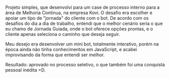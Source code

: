 Projeto simples, que desenvolvi para um case de processo interno para a área de Melhoria Continua, na empresa Kovi. O desafio era escolher e apoiar um tipo de "jornada" do cliente com o bot.
De acordo com os desafios do dia a dia de trabalho, entendi que o melhor cenário seria o que eu chamo de Jornada Guiada, onde o bot oferece opções prontas, e o cliente apenas seleciona o caminho que deseja seguir.

Meu desejo era desenvolver um mini bot, totalmente interativo, porém na época ainda não tinha conhecimentos em JavaScript, e acabei improvisando da forma que entendi ser melhor.

Resultado: aprovado no processo seletivo, o que também foi uma conquista pessoal inédita =D.
